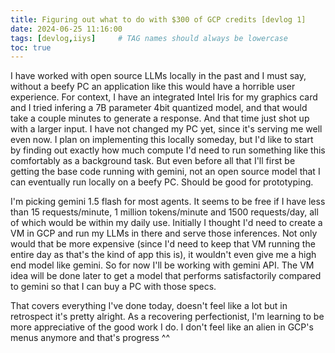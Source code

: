 ```yaml
---
title: Figuring out what to do with $300 of GCP credits [devlog 1]
date: 2024-06-25 11:16:00
tags: [devlog,iiys]     # TAG names should always be lowercase
toc: true
---
```


I have worked with open source LLMs locally in the past and I must say, without a beefy PC an application like this would have a horrible user experience. For context, I have an integrated Intel Iris for my graphics card and I tried infering a 7B parameter 4bit quantized model, and that would take a couple minutes to generate a response. And that time just shot up with a larger input. I have not changed my PC yet, since it's serving me well even now. I plan on implementing this locally someday, but I'd like to start by finding out exactly how much compute I'd need to run something like this comfortably as a background task. But even before all that I'll first be getting the base code running with gemini, not an open source model that I can eventually run locally on a beefy PC. Should be good for prototyping.

I'm picking gemini 1.5 flash for most agents. It seems to be free if I have less than 15 requests/minute, 1 million tokens/minute and 1500 requests/day, all of which would be within my daily use. Initially I thought I'd need to create a VM in GCP and run my LLMs in there and serve those inferences. Not only would that be more expensive (since I'd need to keep that VM running the entire day as that's the kind of app this is), it wouldn't even give me a high end model like gemini. So for now I'll be working with gemini API. The VM idea will be done later to get a model that performs satisfactorily compared to gemini so that I can buy a PC with those specs.

That covers everything I've done today, doesn't feel like a lot but in retrospect it's pretty alright. As a recovering perfectionist, I'm learning to be more appreciative of the good work I do. I don't feel like an alien in GCP's menus anymore and that's progress ^^

